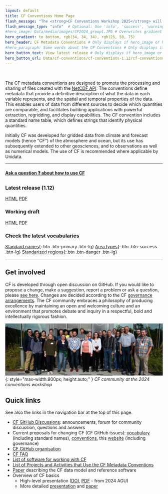 ```yaml
---
layout: default
title: CF Conventions Home Page
flash_message: "The <strong>CF Conventions Workshop 2025</strong> will be hosted online from 22nd to 25th September. Register <a href='https://forms.gle/UJ6JCiaZzSGndvWu8' target='_blank'><strong>here</strong></a> and view the agenda <a href='https://cfconventions.org/Meetings/2025-Workshop.html' target='_blank'><strong>here</strong></a>."
flash_message_type: "info"  # Optional: Use 'info', 'success', 'warning', or 'error'
#hero_image: Data/media/images/CF2024_group1.JPG # Overwrites gradient if
hero_gradient: to bottom, rgb(34, 34, 34), rgb(25, 50, 75)
hero_header: CF Metadata Conventions # Only displays if hero_image or hero_gradient are provided
#hero_paragraph: Some words about the CF Conventions # Only displays if hero_image or hero_gradient are provided
hero_button_text: View latest release # Only displays if hero_image or hero_gradient are provided
hero_button_url: Data/cf-conventions/cf-conventions-1.12/cf-conventions.html # Only displays if hero_image or hero_gradient are provided
---
```


<br>

The CF metadata conventions are designed to promote the processing and sharing of files created with the [NetCDF API][api].
The conventions define metadata that provide a definitive description of what the data in each variable represents, and the spatial and temporal properties of the data.
This enables users of data from different sources to decide which quantities are comparable, and facilitates building applications with powerful extraction, regridding, and display capabilities.
The CF convention includes a standard name table, which defines strings that identify physical quantities.

Initially CF was developed for gridded data from climate and forecast models (hence "CF") of the atmosphere and ocean, but its use has subsequently extended to other geosciences, and to observations as well as numerical models.
The use of CF is recommended where applicable by Unidata.

---

#### [Ask a question &#x2753; about how to use CF][github_askq]

### Latest release (1.12)  
[HTML][releasedhtml] [PDF][releasedpdf]  

### Working draft  
[HTML][workinghtml] [PDF][workingpdf]

### Check the latest vocabularies

[Standard names][currentnames]{:.btn .btn-primary .btn-lg}
[Area types][areatypes]{:.btn .btn-success .btn-lg}
[Standarized regions][regions]{:.btn .btn-danger .btn-lg}

---

## Get involved

CF is developed through open discussion on GitHub.
If you would like to propose a change, make a suggestion, report a problem or ask a question, please [see here][discussion].
Changes are decided according to the CF [governance arrangements][governance].
The CF community embraces a philosophy of producing excellence by maintaining an open and welcoming culture and an environment that promotes debate and inquiry in a respectful, bold and intellectually rigorous fashion.

![CF community at the 2024 conventions workshop](Data/media/images/CF2024_group2_cropped.jpg){: style="max-width:800px; height:auto;" } *CF community at the 2024 conventions workshop*

## Quick links

See also the links in the navigation bar at the top of this page.

* [CF GitHub Discussions][github_discussions]: announcements, forum for community discussion, questions and answers
* Current proposals for changing CF (CF GitHub issues): [vocabulary][github_vocabularies] (including standard names), [conventions][github_conventions], this [website][github_website] (including governance)
* [CF GitHub organisation][cf_github]
* [CF FAQ][faq]
* [List of software for working with CF](software.md)
* [List of Projects and Activities that Use the CF Metadata Conventions](projects-activities.md)
* [Paper][cfdmpaper] describing the CF data model and reference software
* Overview of CF basics
  * High-level presentation ([DOI](https://doi.org/10.5281/zenodo.15015065), [PDF](https://zenodo.org/records/15015065/files/2024-12_AGU_CF_OpenSciPrize_presentation.pdf?download=1&preview=1) - from 2024 AGU)
  * More detailed [presentation][viewgraphs] and [paper][article]

[api]: https://www.unidata.ucar.edu/software/netcdf
[coards]: https://ferret.pmel.noaa.gov/noaa_coop/coop_cdf_profile.html
[viewgraphs]: Data/cf-documents/overview/viewgraphs.pdf
[article]: Data/cf-documents/overview/article.pdf
[discussion]: discussion.md
[governance]: governance.md
[faq]: faq.md
[releasedhtml]: Data/cf-conventions/cf-conventions-1.12/cf-conventions.html
[releasedpdf]: Data/cf-conventions/cf-conventions-1.12/cf-conventions.pdf
[workinghtml]: /cf-conventions/cf-conventions.html
[workingpdf]: /cf-conventions/cf-conventions.pdf
[currentnames]: Data/cf-standard-names/current/build/cf-standard-name-table.html
[areatypes]: Data/area-type-table/current/build/area-type-table.html
[regions]: Data/standardized-region-list/standardized-region-list.current.html
[cfdmpaper]: https://doi.org/10.5194/gmd-10-4619-2017
[github_conventions]: https://github.com/cf-convention/cf-conventions/issues
[github_discuss]: https://github.com/cf-convention/discuss/issues
[github_vocabularies]: https://github.com/cf-convention/vocabularies/issues
[github_website]: https://github.com/cf-convention/cf-convention.github.io/issues
[cf_github]: https://github.com/cf-convention
[github_discussions]: https://github.com/orgs/cf-convention/discussions
[github_askq]: https://github.com/orgs/cf-convention/discussions/new?category=q-a-about-using-cf

